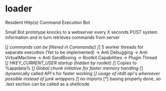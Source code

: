 loader
======

Resident Http(s) Command Execution Bot

Small Bot prototype
knocks to a webserver every X seconds
POST system information
and in turn retrieves commands from server

[*] commands can be filtered in Commands()
[*] 5 worker threads for separate execution (Yet to be implemented)
    -> Anti Debugging
    -> Anti VirtualMachine
    -> Anti SandBoxing
    -> Rootkit Capabilities
    -> Plugin Thread
[*] HKEY_CURRENT_USER startup (hidden by rootkit)
[*] Copies to %appdata%
[*] Global chunk initiative for faster memory handling
[*] dynamically called API's for faster working
[*] usage of ntdll api's whereever possible instead of junk wrappers
[*] no imports
[*] basing properly done, so .text section can be called as a shellcode
